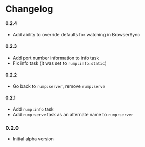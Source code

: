 # Changelog

#### 0.2.4
- Add ability to override defaults for watching in BrowserSync

#### 0.2.3
- Add port number information to info task
- Fix info task (it was set to `rump:info:static`)

#### 0.2.2
- Go back to `rump:server`, remove `rump:serve`

#### 0.2.1
- Add `rump:info` task
- Add `rump:serve` task as an alternate name to `rump:server`

### 0.2.0
- Initial alpha version
